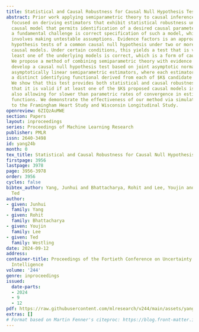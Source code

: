 ```yaml
---
title: Statistical and Causal Robustness for Causal Null Hypothesis Tests
abstract: Prior work applying semiparametric theory to causal inference has primarily
  focused on deriving estimators that exhibit statistical robustness under a prespecified
  causal model that permits identification of a desired causal parameter. However,
  a fundamental challenge is correct specification of such a model, which usually
  involves making untestable assumptions. Evidence factors is an approach to combining
  hypothesis tests of a common causal null hypothesis under two or more candidate
  causal models. Under certain conditions, this yields a test that is valid if at
  least one of the underlying models is correct, which is a form of causal robustness.
  We propose a method of combining semiparametric theory with evidence factors. We
  develop a causal null hypothesis test based on joint asymptotic normality of $K$
  asymptotically linear semiparametric estimators, where each estimator is based on
  a distinct identifying functional derived from each of $K$ candidate causal models.
  We show that this test provides both statistical and causal robustness in the sense
  that it is valid if at least one of the $K$ proposed causal models is correct, while
  also allowing for slower than parametric rates of convergence in estimating nuisance
  functions. We demonstrate the effectiveness of our method via simulations and applications
  to the Framingham Heart Study and Wisconsin Longitudinal Study.
openreview: 6ZIQzAuMWE
section: Papers
layout: inproceedings
series: Proceedings of Machine Learning Research
publisher: PMLR
issn: 2640-3498
id: yang24b
month: 0
tex_title: Statistical and Causal Robustness for Causal Null Hypothesis Tests
firstpage: 3956
lastpage: 3978
page: 3956-3978
order: 3956
cycles: false
bibtex_author: Yang, Junhui and Bhattacharya, Rohit and Lee, Youjin and Westling,
  Ted
author:
- given: Junhui
  family: Yang
- given: Rohit
  family: Bhattacharya
- given: Youjin
  family: Lee
- given: Ted
  family: Westling
date: 2024-09-12
address:
container-title: Proceedings of the Fortieth Conference on Uncertainty in Artificial
  Intelligence
volume: '244'
genre: inproceedings
issued:
  date-parts:
  - 2024
  - 9
  - 12
pdf: https://raw.githubusercontent.com/mlresearch/v244/main/assets/yang24b/yang24b.pdf
extras: []
# Format based on Martin Fenner's citeproc: https://blog.front-matter.io/posts/citeproc-yaml-for-bibliographies/
---
```

